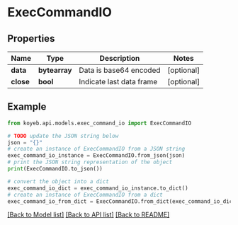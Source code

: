 # ExecCommandIO


## Properties

Name | Type | Description | Notes
------------ | ------------- | ------------- | -------------
**data** | **bytearray** | Data is base64 encoded | [optional] 
**close** | **bool** | Indicate last data frame | [optional] 

## Example

```python
from koyeb.api.models.exec_command_io import ExecCommandIO

# TODO update the JSON string below
json = "{}"
# create an instance of ExecCommandIO from a JSON string
exec_command_io_instance = ExecCommandIO.from_json(json)
# print the JSON string representation of the object
print(ExecCommandIO.to_json())

# convert the object into a dict
exec_command_io_dict = exec_command_io_instance.to_dict()
# create an instance of ExecCommandIO from a dict
exec_command_io_from_dict = ExecCommandIO.from_dict(exec_command_io_dict)
```
[[Back to Model list]](../README.md#documentation-for-models) [[Back to API list]](../README.md#documentation-for-api-endpoints) [[Back to README]](../README.md)


